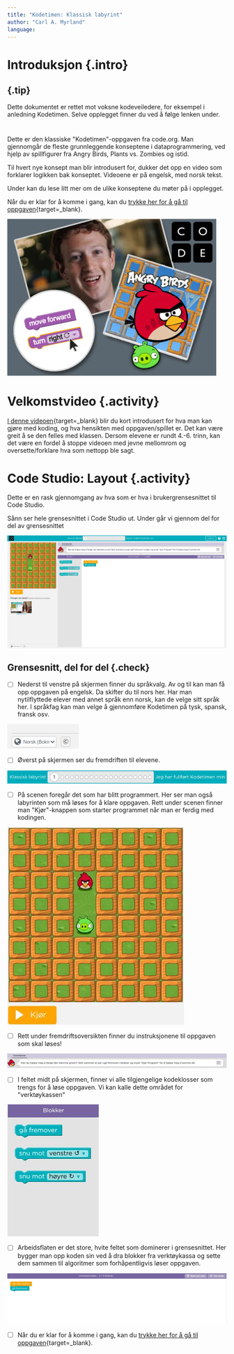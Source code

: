 ```yaml
---
title: "Kodetimen: Klassisk labyrint"
author: "Carl A. Myrland" 
language: 
---
```



# Introduksjon {.intro}

## {.tip}
Dette dokumentet er rettet mot voksne kodeveiledere, for eksempel i anledning Kodetimen. Selve opplegget finner du ved å følge lenken under.
#

Dette er den klassiske "Kodetimen"-oppgaven fra code.org. Man gjennomgår de fleste grunnleggende konseptene i dataprogrammering, ved hjelp av spillfigurer fra Angry Birds, Plants vs. Zombies og istid. 

Til hvert nye konsept man blir introdusert for, dukker det opp en video som forklarer logikken bak konseptet. Videoene er på engelsk, med norsk tekst. 

Under kan du lese litt mer om de ulike konseptene du møter på i opplegget. 

Når du er klar for å komme i gang, kan du [trykke her for å gå til oppgaven](https://studio.code.org/hoc/1){target=_blank}. 

![Bildebeskrivelse](codeorg.jpg)


# Velkomstvideo {.activity}

[I denne videoen](https://youtu.be/bQilo5ecSX4){target=_blank} blir du kort introdusert for hva man kan gjøre med koding, og hva hensikten med oppgaven/spillet er. Det kan være greit å se den felles med klassen. Dersom elevene er rundt 4.-6. trinn, kan det være en fordel å stoppe videoen med jevne mellomrom og oversette/forklare hva som nettopp ble sagt.

# Code Studio: Layout {.activity}

Dette er en rask gjennomgang av hva som er hva i brukergrensesnittet til Code Studio. 

Sånn ser hele grensesnittet i Code Studio ut. Under går vi gjennom del for del av grensesnittet

![Code Studio](codestudioHOC.jpg)

## Grensesnitt, del for del {.check}


- [ ] Nederst til venstre på skjermen finner du språkvalg. Av og til kan man få opp oppgaven på engelsk. Da skifter du til nors her. Har man nytilflyttede elever med annet språk enn norsk, kan de velge sitt språk her. I språkfag kan man velge å gjennomføre Kodetimen på tysk, spansk, fransk osv.

![Språkvalg](sprakdance.jpg)

- [ ] Øverst på skjermen ser du fremdriften til elevene. 

![Oppgaver](oppgaverHOC.jpg)


- [ ] På scenen foregår det som har blitt programmert. Her ser man også labyrinten som må løses for å klare oppgaven. Rett under scenen finner man "Kjør"-knappen som starter programmet når man er ferdig med kodingen.

![Scene](sceneHOC.jpg)

- [ ] Rett under fremdriftsoversikten finner du instruksjonene til oppgaven som skal løses!

![Instruks](InstruksHOC.jpg)

- [ ] I feltet midt på skjermen, finner vi alle tilgjengelige kodeklosser som trengs for å løse oppgaven. Vi kan kalle dette området for "verktøykassen"

![Verktøy](verktoyHOC.jpg)

- [ ] Arbeidsflaten er det store, hvite feltet som dominerer i grensesnittet. Her bygger man opp koden sin ved å dra blokker fra verktøykassa og sette dem sammen til algoritmer som forhåpentligvis løser oppgaven.

![Arbeidsflate](arbeidsflateHOC.jpg)

- [ ] Når du er klar for å komme i gang, kan du [trykke her for å gå til oppgaven](https://studio.code.org/hoc/1){target=_blank}.